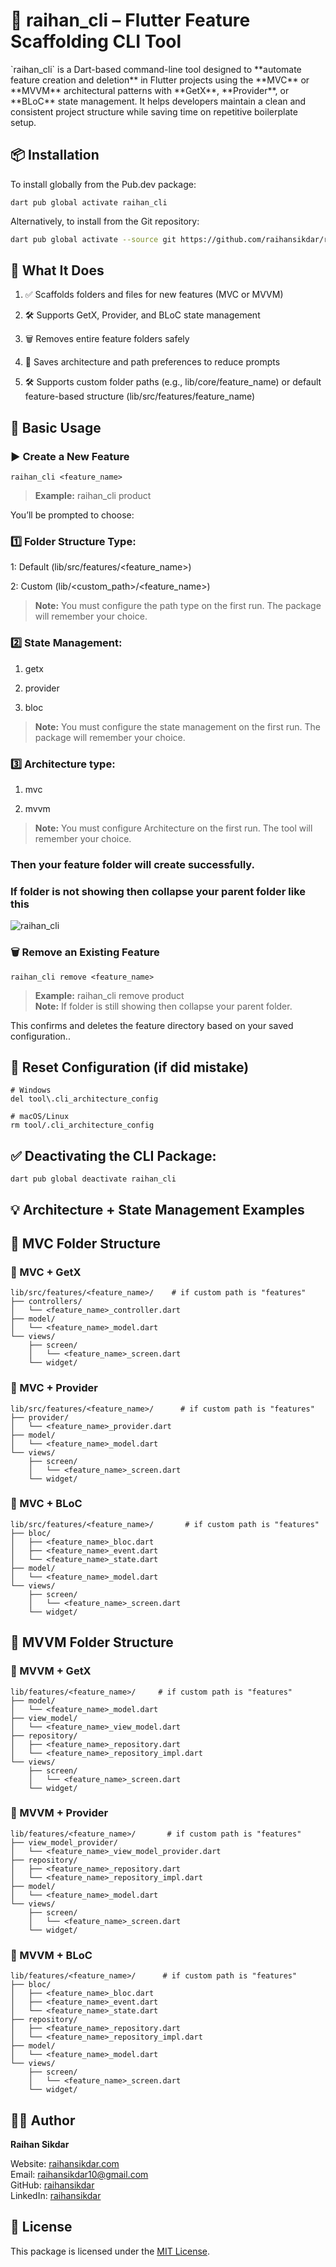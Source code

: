 # 🚀 raihan_cli – Flutter Feature Scaffolding CLI Tool

<p>`raihan_cli` is a Dart-based command-line tool designed to **automate feature creation and deletion** in Flutter projects using the **MVC** or **MVVM** architectural patterns with **GetX**, **Provider**, or **BLoC** state management. It helps developers maintain a clean and consistent project structure while saving time on repetitive boilerplate setup.</p>

## 📦 Installation

To install globally from the Pub.dev package:
```
dart pub global activate raihan_cli
```

Alternatively, to install from the Git repository:

```bash
dart pub global activate --source git https://github.com/raihansikdar/raihan_cli.git
```

## 📁 What It Does

1. ✅ Scaffolds folders and files for new features (MVC or MVVM)

2. 🛠️ Supports GetX, Provider, and BLoC state management

3. 🗑️ Removes entire feature folders safely

4. 🔧 Saves architecture and path preferences to reduce prompts

5. 🛠️ Supports custom folder paths (e.g., lib/core/feature_name) or default feature-based structure (lib/src/features/feature_name)

## 🧪 Basic Usage
### ▶️ Create a New Feature
```
raihan_cli <feature_name>

```
> **Example:** raihan_cli product

You’ll be prompted to choose:

### 1️⃣ Folder Structure Type:

1: Default (lib/src/features/<feature_name>)

2: Custom (lib/<custom_path>/<feature_name>)


> **Note:** You must configure the path type on the first run. The package will remember your choice.

### 2️⃣ State Management:

1. getx

2. provider

3. bloc

> **Note:** You must configure the state management on the first run. The package will remember your choice.

### 3️⃣ Architecture type:

1. mvc

2. mvvm


> **Note:** You must configure Architecture on the first run. The tool will remember your choice.


### Then your feature folder will create successfully.


### If folder is not showing then collapse your parent folder like this
![raihan_cli](https://github.com/raihansikdar/raihan_cli/blob/main/assets/raihan_cli_feature.gif?raw=true)

### 🗑️ Remove an Existing Feature
```
raihan_cli remove <feature_name>
```
> **Example:** raihan_cli remove product <br>
> **Note:** If folder is still showing then collapse your parent folder.

This confirms and deletes the feature directory based on your saved configuration..



## 🔄 Reset Configuration (if did mistake)

```
# Windows
del tool\.cli_architecture_config

# macOS/Linux
rm tool/.cli_architecture_config

```

## ✅ Deactivating the CLI Package:
```
dart pub global deactivate raihan_cli

```




## 💡 Architecture + State Management Examples


## 📁 MVC Folder Structure

### 📁 MVC + GetX

```
lib/src/features/<feature_name>/    # if custom path is "features"
├── controllers/
│   └── <feature_name>_controller.dart
├── model/
│   └── <feature_name>_model.dart
└── views/
    ├── screen/
    │   └── <feature_name>_screen.dart
    └── widget/

```

### 📁 MVC + Provider

```
lib/src/features/<feature_name>/      # if custom path is "features"
├── provider/
│   └── <feature_name>_provider.dart
├── model/
│   └── <feature_name>_model.dart
└── views/
    ├── screen/
    │   └── <feature_name>_screen.dart
    └── widget/

```

### 📁 MVC + BLoC

```
lib/src/features/<feature_name>/       # if custom path is "features"
├── bloc/
│   ├── <feature_name>_bloc.dart
│   ├── <feature_name>_event.dart
│   └── <feature_name>_state.dart
├── model/
│   └── <feature_name>_model.dart
└── views/
    ├── screen/
    │   └── <feature_name>_screen.dart
    └── widget/

```

## 📁 MVVM Folder Structure

### 📁 MVVM + GetX
```
lib/features/<feature_name>/     # if custom path is "features"
├── model/
│   └── <feature_name>_model.dart
├── view_model/
│   └── <feature_name>_view_model.dart
├── repository/
│   ├── <feature_name>_repository.dart
│   └── <feature_name>_repository_impl.dart
└── views/
    ├── screen/
    │   └── <feature_name>_screen.dart
    └── widget/

```


### 📁 MVVM + Provider
```
lib/features/<feature_name>/       # if custom path is "features"
├── view_model_provider/ 
│   └── <feature_name>_view_model_provider.dart
├── repository/
│   ├── <feature_name>_repository.dart
│   └── <feature_name>_repository_impl.dart
├── model/
│   └── <feature_name>_model.dart
└── views/
    ├── screen/
    │   └── <feature_name>_screen.dart
    └── widget/

```



### 📁 MVVM + BLoC
```
lib/features/<feature_name>/      # if custom path is "features"
├── bloc/
│   ├── <feature_name>_bloc.dart
│   ├── <feature_name>_event.dart
│   └── <feature_name>_state.dart
├── repository/
│   ├── <feature_name>_repository.dart
│   └── <feature_name>_repository_impl.dart
├── model/
│   └── <feature_name>_model.dart
└── views/
    ├── screen/
    │   └── <feature_name>_screen.dart
    └── widget/

```




##  👨‍💻 Author
**Raihan Sikdar**

Website: [raihansikdar.com](https://raihansikdar.com)  
Email: raihansikdar10@gmail.com  
GitHub: [raihansikdar](https://github.com/raihansikdar)  
LinkedIn: [raihansikdar](https://www.linkedin.com/in/raihansikdar/)


## 📜 License
This package is licensed under the [MIT License](https://github.com/raihansikdar/raihan_cli/blob/main/LICENSE).

